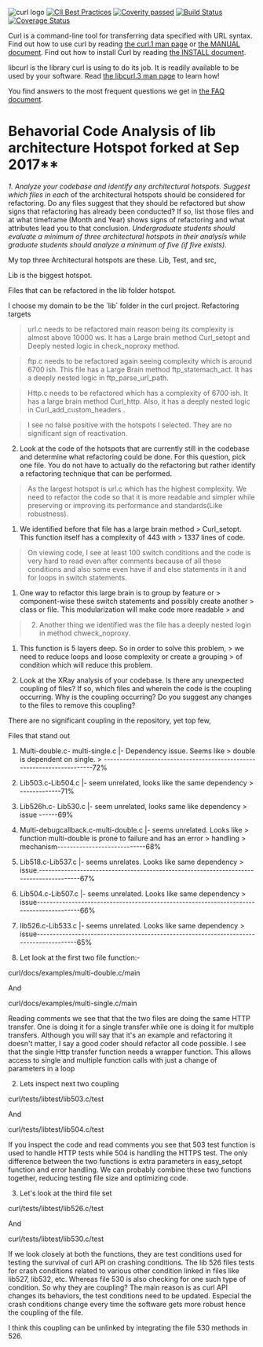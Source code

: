![curl logo](https://cdn.rawgit.com/curl/curl-www/master/logo/curl-logo.svg)
[![CII Best Practices](https://bestpractices.coreinfrastructure.org/projects/63/badge)](https://bestpractices.coreinfrastructure.org/projects/63)
[![Coverity passed](https://scan.coverity.com/projects/curl/badge.svg)](https://scan.coverity.com/projects/curl)
[![Build Status](https://travis-ci.org/curl/curl.svg?branch=master)](https://travis-ci.org/curl/curl)
[![Coverage Status](https://coveralls.io/repos/github/curl/curl/badge.svg)](https://coveralls.io/github/curl/curl)

Curl is a command-line tool for transferring data specified with URL
syntax. Find out how to use curl by reading [the curl.1 man
page](https://curl.haxx.se/docs/manpage.html) or [the MANUAL
document](https://curl.haxx.se/docs/manual.html). Find out how to install Curl
by reading [the INSTALL document](https://curl.haxx.se/docs/install.html).

libcurl is the library curl is using to do its job. It is readily available to
be used by your software. Read [the libcurl.3 man
page](https://curl.haxx.se/libcurl/c/libcurl.html) to learn how!

You find answers to the most frequent questions we get in [the FAQ
document](https://curl.haxx.se/docs/faq.html).

# Behavorial Code Analysis of lib architecture Hotspot forked at Sep 2017**

*1. Analyze your codebase and identify any architectural hotspots. Suggest which
files in each* of the architectural hotspots should be considered for
refactoring. Do any files suggest that they should be refactored but show signs
that refactoring has already been conducted? If so, list those files and at what
timeframe (Month and Year) shows signs of refactoring and what attributes lead
you to that conclusion. *Undergraduate students should evaluate a minimum of
three architectural hotspots in their analysis while graduate students should
analyze a minimum of five (if five exists).*

My top three Architectural hotspots are these. Lib, Test, and src,

Lib is the biggest hotspot.

Files that can be refactored in the lib folder hotspot.

I choose my domain to be the \`lib\` folder in the curl project. Refactoring
targets

>   url.c needs to be refactored main reason being its complexity is almost
>   above 10000 ws. It has a Large brain method Curl_setopt and Deeply nested
>   logic in check_noproxy method.

>   ftp.c needs to be refactored again seeing complexity which is around 6700
>   ish. This file has a Large Brain method ftp_statemach_act. It has a deeply
>   nested logic in ftp_parse_url_path.

>   Http.c needs to be refactored which has a complexity of 6700 ish. It has a
>   large brain method Curl_http. Also, it has a deeply nested logic in
>   Curl_add_custom_headers .

>   I see no false positive with the hotspots I selected. They are no
>   significant sign of reactivation.

2. Look at the code of the hotspots that are currently still in the codebase and
determine what refactoring could be done. For this question, pick one file. You
do not have to actually do the refactoring but rather identify a refactoring
technique that can be performed.

>   As the largest hotspot is url.c which has the highest complexity. We need to
>   refactor the code so that it is more readable and simpler while preserving
>   or improving its performance and standards(Like robustness).

1.  We identified before that file has a large brain method \> Curl_setopt. This
    function itself has a complexity of 443 with \> 1337 lines of code.

>   On viewing code, I see at least 100 switch conditions and the code is very
>   hard to read even after comments because of all these conditions and also
>   some even have if and else statements in it and for loops in switch
>   statements.

1.  One way to refactor this large brain is to group by feature or \>
    component-wise these switch statements and possibly create another \> class
    or file. This modularization will make code more readable \> and

>   2. Another thing we identified was the file has a deeply nested login in
>   method chweck_noproxy.

1.  This function is 5 layers deep. So in order to solve this problem, \> we
    need to reduce loops and loose complexity or create a grouping \> of
    condition which will reduce this problem.

3. Look at the XRay analysis of your codebase. Is there any unexpected coupling
of files? If so, which files and wherein the code is the coupling occurring. Why
is the coupling occurring? Do you suggest any changes to the files to remove
this coupling?

There are no significant coupling in the repository, yet top few,

Files that stand out

1.  Multi-double.c- multi-single.c \|- Dependency issue. Seems like \> double is
    dependent on single. \>
    -----------------------------------------------------------------------72%

2.  Lib503.c-Lib504.c \|- seem unrelated, looks like the same dependency \>
    -------------71%

3.  Lib526h.c- Lib530.c \|- seem unrelated, looks same like dependency \> issue
    ------69%

4.  Multi-debugcallback.c-multi-double.c \|- seems unrelated. Looks like \>
    function multi-double is prone to failure and has an error \> handling \>
    mechanism----------------------------68%

5.  Lib518.c-Lib537.c \|- seems unrelates. Looks like same dependency \>
    issue.---------------------------------------------------------------------------------------67%

6.  Lib504.c-Lib507.c \|- seems unrelated. Looks like same dependency \>
    issue----------------------------------------------------------------------------------------66%

7.  lib526.c-Lib533.c \|- seems unrelated. Looks like same dependency \>
    issue---------------------------------------------------------------------------------------65%

8.  Let look at the first two file function:-

curl/docs/examples/multi-double.c/main

And

curl/docs/examples/multi-single.c/main

Reading comments we see that that the two files are doing the same HTTP
transfer. One is doing it for a single transfer while one is doing it for
multiple transfers. Although you will say that it's an example and refactoring
it doesn't matter, I say a good coder should refactor all code possible. I see
that the single Http transfer function needs a wrapper function. This allows
access to single and multiple function calls with just a change of parameters in
a loop

2. Lets inspect next two coupling

curl/tests/libtest/lib503.c/test

And

curl/tests/libtest/lib504.c/test

If you inspect the code and read comments you see that 503 test function is used
to handle HTTP tests while 504 is handling the HTTPS test. The only difference
between the two functions is extra parameters in easy_setopt function and error
handling. We can probably combine these two functions together, reducing testing
file size and optimizing code.

3. Let's look at the third file set

curl/tests/libtest/lib526.c/test

And

curl/tests/libtest/lib530.c/test

If we look closely at both the functions, they are test conditions used for
testing the survival of curl API on crashing conditions. The lib 526 files tests
for crash conditions related to various other condition linked in files like
lib527, lib532, etc. Whereas file 530 is also checking for one such type of
condition. So why they are coupling? The main reason is as curl API changes its
behaviors, the test conditions need to be updated. Especial the crash conditions
change every time the software gets more robust hence the coupling of the file.

I think this coupling can be unlinked by integrating the file 530 methods in
526.


